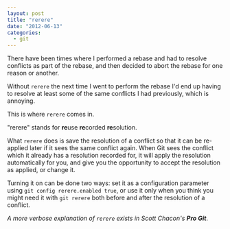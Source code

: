 ```yaml
---
layout: post
title: "rerere"
date: "2012-06-13"
categories:
  - git
---
```

There have been times where I performed a rebase and had to resolve conflicts as part of the rebase, and then decided to abort the rebase for one reason or another.

Without `rerere` the next time I went to perform the rebase I'd end up having to resolve at least some of the same conflicts I had previously, which is annoying.

This is where `rerere` comes in.

<!--more-->

"rerere" stands for **re**use **re**corded **re**solution.

What `rerere` does is save the resolution of a conflict so that it can be re-applied later if it sees the same conflict again. When Git sees the conflict which it already has a resolution recorded for, it will apply the resolution automatically for you, and give you the opportunity to accept the resolution as applied, or change it.

Turning it on can be done two ways: set it as a configuration parameter using `git config rerere.enabled true`, or use it only when you think you might need it with `git rerere` both before and after the resolution of a conflict.

*A more verbose explanation of `rerere` exists in Scott Chacon's **Pro Git***.
